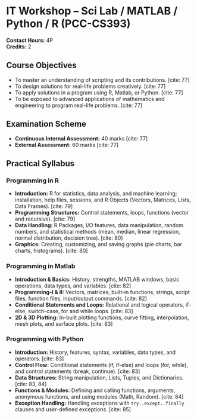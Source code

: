 # IT Workshop – Sci Lab / MATLAB / Python / R (PCC-CS393)

**Contact Hours:** 4P  
**Credits:** 2

## Course Objectives
* To master an understanding of scripting and its contributions. [cite: 77]
* To design solutions for real-life problems creatively. [cite: 77]
* To apply solutions in a program using R, Matlab, or Python. [cite: 77]
* To be exposed to advanced applications of mathematics and engineering to program real-life problems. [cite: 77]

## Examination Scheme
* **Continuous Internal Assessment:** 40 marks [cite: 77]
* **External Assessment:** 60 marks [cite: 77]

## Practical Syllabus
### Programming in R
* **Introduction:** R for statistics, data analysis, and machine learning; installation, help files, sessions, and R Objects (Vectors, Matrices, Lists, Data Frames). [cite: 79]
* **Programming Structures:** Control statements, loops, functions (vector and recursive). [cite: 79]
* **Data Handling:** R Packages, I/O features, data manipulation, random numbers, and statistical methods (mean, median, linear regression, normal distribution, decision tree). [cite: 80]
* **Graphics:** Creating, customizing, and saving graphs (pie charts, bar charts, histograms). [cite: 80]

### Programming in Matlab
* **Introduction & Basics:** History, strengths, MATLAB windows, basic operations, data types, and variables. [cite: 82]
* **Programming-I & II:** Vectors, matrices, built-in functions, strings, script files, function files, input/output commands. [cite: 82]
* **Conditional Statements and Loops:** Relational and logical operators, if-else, switch-case, for and while loops. [cite: 83]
* **2D & 3D Plotting:** In-built plotting functions, curve fitting, interpolation, mesh plots, and surface plots. [cite: 83]

### Programming with Python
* **Introduction:** History, features, syntax, variables, data types, and operators. [cite: 83]
* **Control Flow:** Conditional statements (if, if-else) and loops (for, while), and control statements (break, continue). [cite: 83]
* **Data Structures:** String manipulation, Lists, Tuples, and Dictionaries. [cite: 83, 84]
* **Functions & Modules:** Defining and calling functions, arguments, anonymous functions, and using modules (Math, Random). [cite: 84]
* **Exception Handling:** Handling exceptions with `try..except..finally` clauses and user-defined exceptions. [cite: 85] 